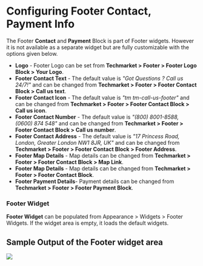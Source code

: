 # Configuring Footer Contact, Payment Info

The Footer **Contact** and **Payment** Block is part of Footer widgets. However it is not available as a separate widget but are fully customizable with the options given below.

* **Logo** - Footer Logo can be set from **Techmarket > Footer > Footer Logo Block > Your Logo**.
* **Footer Contact Text** - The default value is *"Got Questions ? Call us 24/7!"* and can be changed from **Techmarket > Footer > Footer Contact Block > Call us text**.
* **Footer Contact Icon** - The default value is *"tm tm-call-us-footer"* and can be changed from **Techmarket > Footer > Footer Contact Block > Call us icon**.
* **Footer Contact Number** - The default value is *"(800) 8001-8588, (0600) 874 548"* and can be changed from **Techmarket > Footer > Footer Contact Block > Call us number**.
* **Footer Contact Address** - The default value is *"17 Princess Road, London, Greater London NW1 8JR, UK"* and can be changed from **Techmarket > Footer > Footer Contact Block > Footer Address**.
* **Footer Map Details** - Map details can be changed from **Techmarket > Footer > Footer Contact Block > Map Link**.
* **Footer Map Details** - Map details can be changed from **Techmarket > Footer > Footer Contact Block**.
* **Footer Payment Details**- Payment details can be changed from **Techmarket > Footer > Footer Payment Block**.

### Footer Widget

**Footer Widget** can be populated from Appearance > Widgets > Footer Widgets. If the widget area is empty, it loads the default widgets.

## Sample Output of the Footer widget area

![](http://transvelo.github.io/docs/techmarket/images/footer-widget-area.png)

